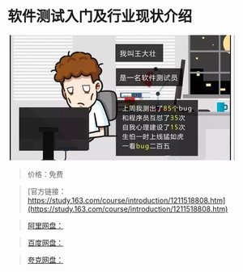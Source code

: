 # 软件测试入门及行业现状介绍

![img](../../../assets/study163/free/8f4cf6f21ec7475e9e04fcf29b576703.jpg)

> 价格：免费

> [官方链接：https://study.163.com/course/introduction/1211518808.htm](https://study.163.com/course/introduction/1211518808.htm)

> [阿里网盘：]()

> [百度网盘：]()

> [夸克网盘：]()
